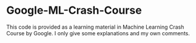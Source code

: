 # Google-ML-Crash-Course

This code is provided as a learning material in Machine Learning Crash Course by Google. I only give some explanations and my own comments. 
